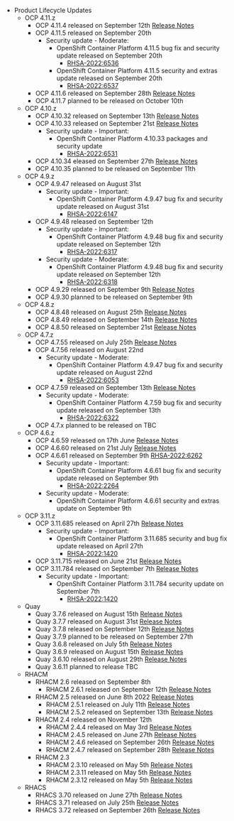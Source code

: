 - Product Lifecycle Updates
    - OCP 4.11.z
        - OCP 4.11.4 released on September 12th [Release Notes](https://access.redhat.com/errata/RHBA-2022:6376)
        - OCP 4.11.5 released on September 20th
            - Security update - Moderate:
                - OpenShift Container Platform 4.11.5 bug fix and security update released on September 20th
                    - [RHSA-2022:6536](https://access.redhat.com/errata/RHSA-2022:6536)
                - OpenShift Container Platform 4.11.5 security and extras update released on September 20th
                    - [RHSA-2022:6537](https://access.redhat.com/errata/RHSA-2022:6537)
        - OCP 4.11.6 released on September 28th [Release Notes](https://access.redhat.com/errata/RHBA-2022:6658)
        - OCP 4.11.7 planned to be released on October 10th
    - OCP 4.10.z
        - OCP 4.10.32 released on September 13th [Release Notes](https://access.redhat.com/errata/RHBA-2022:6372)
        - OCP 4.10.33 released on September 21st [Release Notes](https://access.redhat.com/errata/RHBA-2022:6532)
            - Security update - Important:
                - OpenShift Container Platform 4.10.33 packages and security update
                    - [RHSA-2022:6531](https://access.redhat.com/errata/RHSA-2022:6531)
        - OCP 4.10.34 eleased on September 27th [Release Notes](https://access.redhat.com/errata/RHBA-2022:6663)
        - OCP 4.10.35 planned to be released on September 11th
    - OCP 4.9.z
        - OCP 4.9.47 released on August 31st 
            - Security update - Important:
                - OpenShift Container Platform 4.9.47 bug fix and security update released on August 31st
                    - [RHSA-2022:6147](https://access.redhat.com/errata/RHSA-2022:6147)
        - OCP 4.9.48 released on September 12th
            - Security update - Important:
                - OpenShift Container Platform 4.9.48 bug fix and security update released on September 12th
                    - [RHSA-2022:6317](https://access.redhat.com/errata/RHSA-2022:6317)
            - Security update - Moderate:
                - OpenShift Container Platform 4.9.48 bug fix and security update released on September 12th
                    - [RHSA-2022:6318](https://access.redhat.com/errata/RHSA-2022:6318)
        - OCP 4.9.29 released on September 9th [Release Notes](https://access.redhat.com/errata/RHBA-2022:6678)
        - OCP 4.9.30 planned to be released on September 9th
    - OCP 4.8.z
        - OCP 4.8.48 released on August 25th [Release Notes](https://access.redhat.com/errata/RHBA-2022:6099) 
        - OCP 4.8.49 released on September 14th [Release Notes](https://access.redhat.com/errata/RHBA-2022:6309)
        - OCP 4.8.50 released on September 21st [Release Notes](https://access.redhat.com/errata/RHBA-2022:6511)
    - OCP 4.7.z
        - OCP 4.7.55 released on July 25th [Release Notes](https://access.redhat.com/errata/RHSA-2022:5660)
        - OCP 4.7.56 released on August 22nd 
            - Security update - Moderate:
                - OpenShift Container Platform 4.9.47 bug fix and security update released on August 22nd
                    - [RHSA-2022:6053](https://access.redhat.com/errata/RHSA-2022:6053) 
        - OCP 4.7.59 released on September 13th  [Release Notes](https://access.redhat.com/errata/RHBA-2022:6321)
            - Security update - Moderate:
                - OpenShift Container Platform 4.7.59 bug fix and security update released on September 13th
                    - [RHSA-2022:6322](https://access.redhat.com/errata/RHSA-2022:6322)
        - OCP 4.7.x planned to be released on TBC
    - OCP 4.6.z
        - OCP 4.6.59 released on 17th June [Release Notes](https://access.redhat.com/errata/RHBA-2022:4948)
        - OCP 4.6.60 released on 21st July [Release Notes](https://access.redhat.com/errata/RHBA-2022:5572)
        - OCP 4.6.61 released on September 9th [RHSA-2022:6262](https://access.redhat.com/errata/RHSA-2022:6262)
            - Security update - Important:
                - OpenShift Container Platform 4.6.61 bug fix and security update released on September 9th
                    - [RHSA-2022:2264](https://access.redhat.com/errata/RHSA-2022:2264)
            - Security update - Moderate:
                - OpenShift Container Platform 4.6.61 security and extras update on September 9th
    - OCP 3.11.z
        - OCP 3.11.685 released on April 27th [Release Notes](https://access.redhat.com/errata/RHBA-2022:1421)
            - Security update - Important:
                - OpenShift Container Platform 3.11.685 security and bug fix update released on April 27th
                    - [RHSA-2022:1420](https://access.redhat.com/errata/RHSA-2022:1420)
        - OCP 3.11.715 released on June 21st [Release Notes](https://access.redhat.com/errata/RHSA-2022:4999)
        - OCP 3.11.784 released on September 7th [Release Notes](https://access.redhat.com/errata/RHBA-2022:6251)
            - Security update - Important:
                - OpenShift Container Platform 3.11.784 security update on September 7th
                    - [RHSA-2022:1420](https://access.redhat.com/errata/RHSA-2022:1420)
    - Quay
        - Quay 3.7.6 released on August 15th [Release Notes](https://access.redhat.com/errata/RHBA-2022:5999)
        - Quay 3.7.7 released on August 31st [Release Notes](https://access.redhat.com/errata/RHBA-2022:6154)
        - Quay 3.7.8 released on September 12th [Release Notes](https://access.redhat.com/errata/RHBA-2022:6353)
        - Quay 3.7.9 planned to be released on September 27th
        - Quay 3.6.8 released on July 5th [Release Notes](https://access.redhat.com/errata/RHBA-2022:5417)
        - Quay 3.6.9 released on August 15th [Release Notes](https://access.redhat.com/errata/RHBA-2022:5801)
        - Quay 3.6.10 released on August 29th [Release Notes](https://access.redhat.com/errata/RHBA-2022:6153)
        - Quay 3.6.11 planned to release TBC
    - RHACM
        - RHACM 2.6 released on September 8th
            - RHACM 2.6.1 released on September 12th [Release Notes](https://access.redhat.com/errata/RHSA-2022:5531)
        - RHACM 2.5 released on June 8th 2022 [Release Notes](https://access.redhat.com/errata/RHSA-2022:4956)
            - RHACM 2.5.1 released on July 11th [Release Notes](https://access.redhat.com/errata/RHSA-2022:5531)
            - RHACM 2.5.2 released on September 13th [Release Notes](https://access.redhat.com/errata/RHSA-2022:6507)
        - RHACM 2.4 released on November 12th
            - RHACM 2.4.4 released on May 3rd [Release Notes](https://access.redhat.com/errata/RHSA-2022:1681)
            - RHACM 2.4.5 released on June 27th [Release Notes](https://access.redhat.com/errata/RHSA-2022:5201)
            - RHACM 2.4.6 released on September 26th [Release Notes](https://access.redhat.com/errata/RHSA-2022:6696)
            - RHACM 2.4.7 released on September 28th [Release Notes](https://access.redhat.com/errata/RHBA-2022:6747)
        - RHACM 2.3
            - RHACM 2.3.10 released on May 5th [Release Notes](https://access.redhat.com/errata/RHSA-2022:1715)
            - RHACM 2.3.11 released on May 5th [Release Notes](https://access.redhat.com/errata/RHSA-2022:5392)
            - RHACM 2.3.12 released on May 5th [Release Notes](https://access.redhat.com/errata/RHSA-2022:6271)
    - RHACS
        - RHACS 3.70 released on June 27th [Release Notes](https://access.redhat.com/errata/RHSA-2022:4880)
        - RHACS 3.71 released on July 25th [Release Notes](https://access.redhat.com/errata/RHSA-2022:5704)
        - RHACS 3.72 released on September 26th [Release Notes](https://access.redhat.com/errata/RHSA-2022:6714)
  
